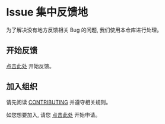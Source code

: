 # Issue 集中反馈地

为了解决没有地方反馈相关 Bug 的问题, 我们使用本仓库进行处理。

## 开始反馈

[点击此处](https://github.com/st-Nodejsdev/highland-feedbook/issues/new/choose) 开始反馈。

## 加入组织

请先阅读 [CONTRIBUTING](CONTRIBUTING.md) 并遵守相关规则。

如您想要加入, 请您 [点击此处](https://github.com/st-Nodejsdev/highland-feedbook/issues/new?assignees=staytomorrow&labels=join-request%2Cneed-confirm&projects=&template=join_org.yml) 开始申请。
